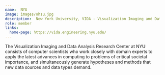 ```yaml
---
name:  NYU
image: images/ohsu.jpg
description:  New York University, VIDA - Visualization Imaging and Data Analysis Center
role: member
links:
  home-page: https://vida.engineering.nyu.edu/
---
```


The Visualization Imaging and Data Analysis Research Center at NYU consists of computer scientists who work closely with domain experts to apply the latest advances in computing to problems of critical societal importance, and simultaneously generate hypotheses and methods that new data sources and data types demand.
